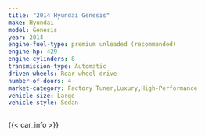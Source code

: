 ```yaml
---
title: "2014 Hyundai Genesis"
make: Hyundai
model: Genesis
year: 2014
engine-fuel-type: premium unleaded (recommended)
engine-hp: 429
engine-cylinders: 8
transmission-type: Automatic
driven-wheels: Rear wheel drive
number-of-doors: 4
market-category: Factory Tuner,Luxury,High-Performance
vehicle-size: Large
vehicle-style: Sedan
---
```


{{< car_info >}}
